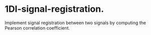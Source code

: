 # 1Dl-signal-registration.
Implement signal registration between two signals by computing the Pearson correlation coefficient.

